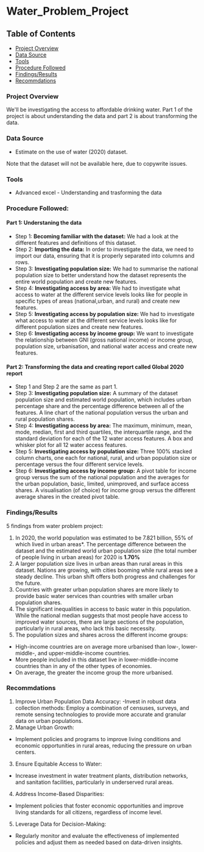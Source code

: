 # Water_Problem_Project

## Table of Contents
- [Project Overview](#Project-Overview)
- [Data Source](#Data-Source)
- [Tools](#Tools)
- [Procedure Followed](#Procedure-Followed)
- [Findings/Results](#Findings/Results)
- [Recommdations](#Recommdations)

### Project Overview
We'll be investigating the access to affordable drinking water. Part 1 of the project is about understanding the data and part 2 is about transforming the data.

### Data Source
- Estimate on the use of water (2020) dataset.

Note that the dataset will not be available here, due to copywrite issues.

### Tools 
- Advanced excel - Understanding and trasforming the data

### Procedure Followed:

#### Part 1: Understaning the data 
- Step 1: **Becoming familiar with the dataset:** We had a look at the different features and definitions of this dataset.
- Step 2: **Importing the data:** In order to investigate the data, we need to import our data, ensuring that it is properly separated into columns and rows.
- Step 3: **Investigating population size:** We had to summarise the national population size to better understand how the dataset represents the entire world population and create new features.
- Step 4: **Investigating access by area:** We had to investigate what access to water at the different service levels looks like for people in specific types of areas (national,urban, and rural)  and create new features.
- Step 5: **Investigating access by population size:** We had to investigate what access to water at the different service levels looks like for different population sizes  and create new features.
- Step 6: **Investigating access by income group:** We want to investigate the relationship between GNI (gross national income) or income group, population size, urbanisation, and national water access  and create new features.

#### Part 2: Transforming the data and creating report called Global 2020 report
- Step 1 and Step 2 are the same as part 1.
- Step 3: **Investigating population size:** A summary of the dataset population size and estimated world population, which includes urban percentage share and the percentage difference between all of the features. A line chart of the national population versus the urban and rural population shares.
- Step 4: **Investigating access by area:** The maximum, minimum, mean, mode, median, first and third quartiles, the interquartile
range, and the standard deviation for each of the 12 water access features. A box and whisker plot for all 12 water access features.
- Step 5: **Investigating access by population size:** Three 100% stacked column charts, one each for national, rural, and urban population size or
percentage versus the four different service levels.
- Step 6:  **Investigating access by income group:** A pivot table for income group versus the sum of the national population and the averages for the urban population, basic, limited, unimproved, and surface access shares. A visualisation (of choice) for income group versus the different average shares in the created pivot table.

### Findings/Results
5 findings from water problem project:

1. In 2020, the world population was estimated to be 7.821 billion, 55% of which lived in urban areas*. The percentage difference between the dataset and the estimated world urban population size (the total number of people living in urban areas) for 2020 is **1.70%**
2. A larger population size lives in urban areas than rural areas in this dataset. Nations are growing, with cities booming while rural areas see a steady decline. This urban shift offers both progress and challenges for the future.
3. Countries with greater urban population shares are more likely to provide basic water services than countries with smaller urban population shares.
4. The significant inequalities in access to basic water in this population. While the national median suggests that most people have access to improved water sources, there are large sections of the population, particularly in rural areas, who lack this basic necessity.
5. The population sizes and shares across the different income groups:
- High-income countries are on average more urbanised than low-, lower-middle-, and upper-middle-income countries.
- More people included in this dataset live in lower-middle-income countries than in any of the other types of economies.
- On average, the greater the income group the more urbanised.

### Recommdations

1. Improve Urban Population Data Accuracy:
-Invest in robust data collection methods: Employ a combination of censuses, surveys, and remote sensing technologies to provide more accurate and granular data on urban populations.
2. Manage Urban Growth:
- Implement policies and programs to improve living conditions and economic opportunities in rural areas, reducing the pressure on urban centers.
3. Ensure Equitable Access to Water:
- Increase investment in water treatment plants, distribution networks, and sanitation facilities, particularly in underserved rural areas.
4. Address Income-Based Disparities:
- Implement policies that foster economic opportunities and improve living standards for all citizens, regardless of income level.
5. Leverage Data for Decision-Making:
- Regularly monitor and evaluate the effectiveness of implemented policies and adjust them as needed based on data-driven insights.







